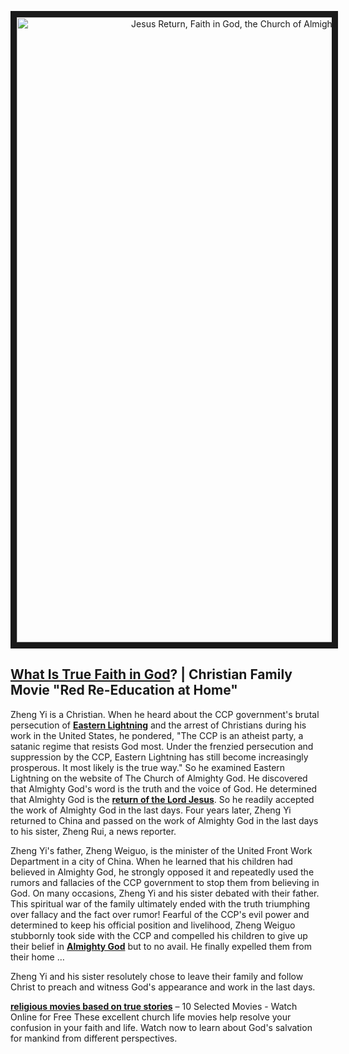 <p align="center"><a href="https://youtu.be/XbVuNVz6pFo" target="_blank"><img src="https://churchofalmightygod.files.wordpress.com/2020/05/red-re-education-at-home.jpg" alt="Jesus Return, Faith in God, the Church of Almighty God" width="716" height="1000" border="10" /></a><p>

## [What Is True Faith in God](https://www.holyspiritspeaks.org/testimonies/have-true-faith-in-God/)? | Christian Family Movie "Red Re-Education at Home"

Zheng Yi is a Christian. When he heard about the CCP government's brutal persecution of **[Eastern Lightning](https://www.holyspiritspeaks.org/gospel/eastern-lightning-come-from/)** and the arrest of Christians during his work in the United States, he pondered, "The CCP is an atheist party, a satanic regime that resists God most. Under the frenzied persecution and suppression by the CCP, Eastern Lightning has still become increasingly prosperous. It most likely is the true way." So he examined Eastern Lightning on the website of The Church of Almighty God. He discovered that Almighty God's word is the truth and the voice of God. He determined that Almighty God is the **[return of the Lord Jesus](https://www.holyspiritspeaks.org/thesecondcomingofjesus.html)**. So he readily accepted the work of Almighty God in the last days. Four years later, Zheng Yi returned to China and passed on the work of Almighty God in the last days to his sister, Zheng Rui, a news reporter.


Zheng Yi's father, Zheng Weiguo, is the minister of the United Front Work Department in a city of China. When he learned that his children had believed in Almighty God, he strongly opposed it and repeatedly used the rumors and fallacies of the CCP government to stop them from believing in God. On many occasions, Zheng Yi and his sister debated with their father. This spiritual war of the family ultimately ended with the truth triumphing over fallacy and the fact over rumor! Fearful of the CCP's evil power and determined to keep his official position and livelihood, Zheng Weiguo stubbornly took side with the CCP and compelled his children to give up their belief in **[Almighty God](https://github.com/lily2687/praise-almighty-god.github.com/blob/master/Almighty_God_and_the_Lord_Jesus_Are_One_God.md)** but to no avail. He finally expelled them from their home …


Zheng Yi and his sister resolutely chose to leave their family and follow Christ to preach and witness God's appearance and work in the last days.



**[religious movies based on true stories](https://www.holyspiritspeaks.org/tag/Christian-movies-based-on-true-stories/)** – 10 Selected Movies - Watch Online for Free
These excellent church life movies help resolve your confusion in your faith and life. Watch now to learn about God's salvation for mankind from different perspectives.

 
